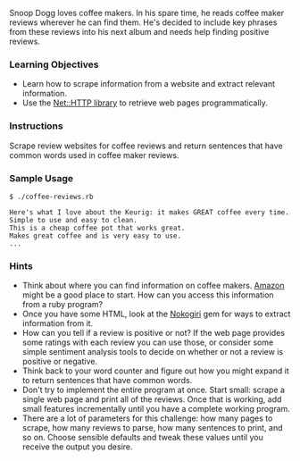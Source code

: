 Snoop Dogg loves coffee makers. In his spare time, he reads coffee maker reviews wherever he can find them. He's decided to include key phrases from these reviews into his next album and needs help finding positive reviews.

### Learning Objectives

* Learn how to scrape information from a website and extract relevant information.
* Use the [Net::HTTP library][net-http-library] to retrieve web pages programmatically.

### Instructions

Scrape review websites for coffee reviews and return sentences that have common words used in coffee maker reviews.

### Sample Usage

```no-highlight
$ ./coffee-reviews.rb

Here's what I love about the Keurig: it makes GREAT coffee every time.
Simple to use and easy to clean.
This is a cheap coffee pot that works great.
Makes great coffee and is very easy to use.
...
```

### Hints

* Think about where you can find information on coffee makers. [Amazon][amazon-coffee-makers] might be a good place to start. How can you access this information from a ruby program?
* Once you have some HTML, look at the [Nokogiri][nokogiri] gem for ways to extract information from it.
* How can you tell if a review is positive or not? If the web page provides some ratings with each review you can use those, or consider some simple sentiment analysis tools to decide on whether or not a review is positive or negative.
* Think back to your word counter and figure out how you might expand it to return sentences that have common words.
* Don't try to implement the entire program at once. Start small: scrape a single web page and print all of the reviews. Once that is working, add small features incrementally until you have a complete working program.
* There are a lot of parameters for this challenge: how many pages to scrape, how many reviews to parse, how many sentences to print, and so on. Choose sensible defaults and tweak these values until you receive the output you desire.

[nokogiri]: http://www.nokogiri.org/
[net-http-library]: http://ruby-doc.org/stdlib-2.1.5/libdoc/net/http/rdoc/Net/HTTP.html
[amazon-coffee-makers]: http://www.amazon.com/Drip-Coffee-Machines-Makers/b?ie=UTF8&node=289745
